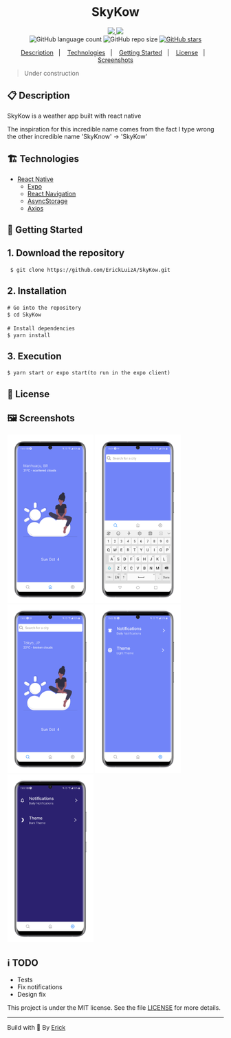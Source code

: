 <h1 align="center"> SkyKow </h1>

<p align="center">
  <a href="https://github.com/ErickLuizA/SkyKow/graphs/commit-activity" alt="Maintenance">
    <img src="https://img.shields.io/badge/Maintained%3F-yes-1EAE72.svg" />
  </a>

  <a href="./LICENSE" alt="License: MIT">
    <img src="https://img.shields.io/badge/License-MIT-1EAE72.svg" />
  </a>

<br/>

<img alt="GitHub language count" src="https://img.shields.io/github/languages/count/ErickLuizA/SkyKow?color=blue">

<img alt="GitHub repo size" src="https://img.shields.io/github/repo-size/ErickLuizA/SkyKow">

<a href="https://github.com/ErickLuizA/SkyKow/stargazers">
  <img alt="GitHub stars" src="https://img.shields.io/github/stars/ErickLuizA/SkyKow?style=social">
</a>

<p align="center">
  <a href="#clipboard-description">Description</a>&nbsp;&nbsp;&nbsp;|&nbsp;&nbsp;&nbsp;
  <a href="#building_construction-technologies">Technologies</a>&nbsp;&nbsp;&nbsp;|&nbsp;&nbsp;&nbsp;
  <a href="#rocket-getting-started">Getting Started</a>&nbsp;&nbsp;&nbsp;|&nbsp;&nbsp;&nbsp;
  <a href="#memo-license">License</a>&nbsp;&nbsp;&nbsp;|&nbsp;&nbsp;&nbsp;
  <a href="#framed_picture-screenshots">Screenshots</a>
</p>

> Under construction

## :clipboard: Description

SkyKow is a weather app built with react native

The inspiration for this incredible name comes from the fact I type wrong the other incredible name 'SkyKnow' -> 'SkyKow'

## :building_construction: Technologies

- [React Native](https://reactnative.dev/)
  - [Expo](https://expo.io)
  - [React Navigation](https://reactnavigation.org/)
  - [AsyncStorage](https://github.com/react-native-community/async-storage)
  - [Axios](https://github.com/axios/axios)

## :rocket: Getting Started

## 1. Download the repository

```shell
 $ git clone https://github.com/ErickLuizA/SkyKow.git
```

## 2. Installation

```shell
# Go into the repository
$ cd SkyKow

# Install dependencies
$ yarn install
```

## 3. Execution

```shell
$ yarn start or expo start(to run in the expo client)
```

## :memo: License

## :framed_picture: Screenshots

<div>
  <img alt="SkyKow icon" src="./.github/Home.png"  width="200"/>
  <img alt="SkyKow icon" src="./.github/Search.png"  width="200"/>
  <img alt="SkyKow icon" src="./.github/Search_result.png"  width="200"/>
  <img alt="SkyKow icon" src="./.github/Settings.png"  width="200"/>
  <img alt="SkyKow icon" src="./.github/Dark.png"  width="200"/>
</div>

## :information_source: TODO
  - Tests
  - Fix notifications
  - Design fix


This project is under the MIT license. See the file [LICENSE](LICENSE) for more details.

---

Build with 💙 By [Erick](https://www.linkedin.com/in/erick-luiz-47151a1a4/)
